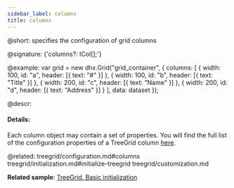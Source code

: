 ```yaml
---
sidebar_label: columns
title: columns
---          
```


@short: specifies the configuration of grid columns

@signature: {'columns?: ICol[];'}

@example: 
var grid = new dhx.Grid("grid_container", {
	columns: [
		{ width: 100, id: "a", header: [{ text: "#" }] },
		{ width: 100, id: "b", header: [{ text: "Title" }] },
		{ width: 200, id: "c", header: [{ text: "Name" }] },
		{ width: 200, id: "d", header: [{ text: "Address" }] }
	],
	data: dataset
});


@descr: 

#### Details:
Each column object may contain a set of properties. You will find the full list of the configuration properties of a TreeGrid column [here](treegrid/api/api_treegridcolumn_properties.md).

@related: treegrid/configuration.md#columns
treegrid/initialization.md#initialize-treegrid
treegrid/customization.md

**Related sample**: [TreeGrid. Basic initialization](https://snippet.dhtmlx.com/kob9385v)

